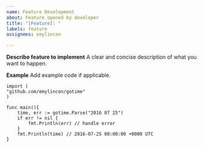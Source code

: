 ```yaml
---
name: Feature Development
about: Feature opened by developer
title: "[Feature]: "
labels: feature
assignees: emylincon

---
```


**Describe feature to implement**
A clear and concise description of what you want to happen.

**Example**
Add example code if applicable.
```golang
import (
"github.com/emylincon/gotime"
)

func main(){
    time, err := gotime.Parse("2016 07 25")
    if err != nil {
        fmt.Println(err) // handle error
    }
    fmt.Println(time) // 2016-07-25 00:00:00 +0000 UTC
}
```
